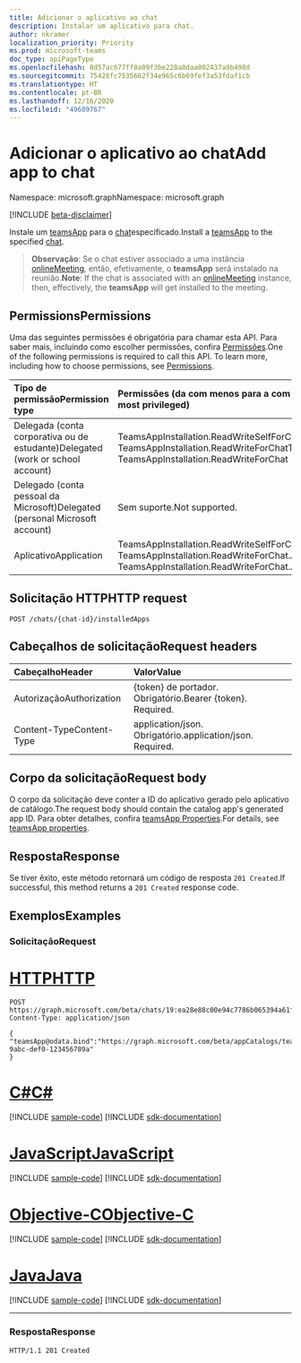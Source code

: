 ```yaml
---
title: Adicionar o aplicativo ao chat
description: Instalar um aplicativo para chat.
author: nkramer
localization_priority: Priority
ms.prod: microsoft-teams
doc_type: apiPageType
ms.openlocfilehash: 8d57ac677ff0a09f3be228a8daa002437a9b498d
ms.sourcegitcommit: 75428fc7535662f34e965c6b69fef3a53fdaf1cb
ms.translationtype: HT
ms.contentlocale: pt-BR
ms.lasthandoff: 12/16/2020
ms.locfileid: "49689767"
---
```

# <a name="add-app-to-chat"></a><span data-ttu-id="3acda-103">Adicionar o aplicativo ao chat</span><span class="sxs-lookup"><span data-stu-id="3acda-103">Add app to chat</span></span>

<span data-ttu-id="3acda-104">Namespace: microsoft.graph</span><span class="sxs-lookup"><span data-stu-id="3acda-104">Namespace: microsoft.graph</span></span>

[!INCLUDE [beta-disclaimer](../../includes/beta-disclaimer.md)]

<span data-ttu-id="3acda-105">Instale um [teamsApp](../resources/teamsapp.md) para o [chat](../resources/chat.md)especificado.</span><span class="sxs-lookup"><span data-stu-id="3acda-105">Install a [teamsApp](../resources/teamsapp.md) to the specified [chat](../resources/chat.md).</span></span>

> <span data-ttu-id="3acda-106">**Observação**: Se o chat estiver associado a uma instância [onlineMeeting](../resources/onlinemeeting.md), então, efetivamente, o **teamsApp** será instalado na reunião.</span><span class="sxs-lookup"><span data-stu-id="3acda-106">**Note**: If the chat is associated with an [onlineMeeting](../resources/onlinemeeting.md) instance, then, effectively, the **teamsApp** will get installed to the meeting.</span></span>

## <a name="permissions"></a><span data-ttu-id="3acda-107">Permissions</span><span class="sxs-lookup"><span data-stu-id="3acda-107">Permissions</span></span>

<span data-ttu-id="3acda-p101">Uma das seguintes permissões é obrigatória para chamar esta API. Para saber mais, incluindo como escolher permissões, confira [Permissões](/graph/permissions-reference).</span><span class="sxs-lookup"><span data-stu-id="3acda-p101">One of the following permissions is required to call this API. To learn more, including how to choose permissions, see [Permissions](/graph/permissions-reference).</span></span>

|<span data-ttu-id="3acda-110">Tipo de permissão</span><span class="sxs-lookup"><span data-stu-id="3acda-110">Permission type</span></span>      | <span data-ttu-id="3acda-111">Permissões (da com menos para a com mais privilégios)</span><span class="sxs-lookup"><span data-stu-id="3acda-111">Permissions (from least to most privileged)</span></span>              |
|:--------------------|:---------------------------------------------------------|
|<span data-ttu-id="3acda-112">Delegada (conta corporativa ou de estudante)</span><span class="sxs-lookup"><span data-stu-id="3acda-112">Delegated (work or school account)</span></span> | <span data-ttu-id="3acda-113">TeamsAppInstallation.ReadWriteSelfForChat, TeamsAppInstallation.ReadWriteForChat</span><span class="sxs-lookup"><span data-stu-id="3acda-113">TeamsAppInstallation.ReadWriteSelfForChat, TeamsAppInstallation.ReadWriteForChat</span></span> |
|<span data-ttu-id="3acda-114">Delegado (conta pessoal da Microsoft)</span><span class="sxs-lookup"><span data-stu-id="3acda-114">Delegated (personal Microsoft account)</span></span> | <span data-ttu-id="3acda-115">Sem suporte.</span><span class="sxs-lookup"><span data-stu-id="3acda-115">Not supported.</span></span>    |
|<span data-ttu-id="3acda-116">Aplicativo</span><span class="sxs-lookup"><span data-stu-id="3acda-116">Application</span></span> | <span data-ttu-id="3acda-117">TeamsAppInstallation.ReadWriteSelfForChat.All, TeamsAppInstallation.ReadWriteForChat.All</span><span class="sxs-lookup"><span data-stu-id="3acda-117">TeamsAppInstallation.ReadWriteSelfForChat.All, TeamsAppInstallation.ReadWriteForChat.All</span></span> |

## <a name="http-request"></a><span data-ttu-id="3acda-118">Solicitação HTTP</span><span class="sxs-lookup"><span data-stu-id="3acda-118">HTTP request</span></span>

<!-- { 
"blockType": "ignored" 
} -->

```http
POST /chats/{chat-id}/installedApps
```

## <a name="request-headers"></a><span data-ttu-id="3acda-119">Cabeçalhos de solicitação</span><span class="sxs-lookup"><span data-stu-id="3acda-119">Request headers</span></span>

| <span data-ttu-id="3acda-120">Cabeçalho</span><span class="sxs-lookup"><span data-stu-id="3acda-120">Header</span></span>       | <span data-ttu-id="3acda-121">Valor</span><span class="sxs-lookup"><span data-stu-id="3acda-121">Value</span></span> |
|:---------------|:--------|
| <span data-ttu-id="3acda-122">Autorização</span><span class="sxs-lookup"><span data-stu-id="3acda-122">Authorization</span></span>  | <span data-ttu-id="3acda-p102">{token} de portador. Obrigatório.</span><span class="sxs-lookup"><span data-stu-id="3acda-p102">Bearer {token}. Required.</span></span>  |
| <span data-ttu-id="3acda-125">Content-Type</span><span class="sxs-lookup"><span data-stu-id="3acda-125">Content-Type</span></span>  | <span data-ttu-id="3acda-p103">application/json. Obrigatório.</span><span class="sxs-lookup"><span data-stu-id="3acda-p103">application/json. Required.</span></span>  |

## <a name="request-body"></a><span data-ttu-id="3acda-128">Corpo da solicitação</span><span class="sxs-lookup"><span data-stu-id="3acda-128">Request body</span></span>

<span data-ttu-id="3acda-129">O corpo da solicitação deve conter a ID do aplicativo gerado pelo aplicativo de catálogo.</span><span class="sxs-lookup"><span data-stu-id="3acda-129">The request body should contain the catalog app's generated app ID.</span></span> <span data-ttu-id="3acda-130">Para obter detalhes, confira [teamsApp Properties](../resources/teamsapp.md#properties).</span><span class="sxs-lookup"><span data-stu-id="3acda-130">For details, see [teamsApp properties](../resources/teamsapp.md#properties).</span></span>

## <a name="response"></a><span data-ttu-id="3acda-131">Resposta</span><span class="sxs-lookup"><span data-stu-id="3acda-131">Response</span></span>

<span data-ttu-id="3acda-132">Se tiver êxito, este método retornará um código de resposta `201 Created`.</span><span class="sxs-lookup"><span data-stu-id="3acda-132">If successful, this method returns a `201 Created` response code.</span></span>

## <a name="examples"></a><span data-ttu-id="3acda-133">Exemplos</span><span class="sxs-lookup"><span data-stu-id="3acda-133">Examples</span></span>

### <a name="request"></a><span data-ttu-id="3acda-134">Solicitação</span><span class="sxs-lookup"><span data-stu-id="3acda-134">Request</span></span>


# <a name="http"></a>[<span data-ttu-id="3acda-135">HTTP</span><span class="sxs-lookup"><span data-stu-id="3acda-135">HTTP</span></span>](#tab/http)
<!-- {
  "blockType": "request",
  "name": "add_app_in_chat"
}-->

```http
POST https://graph.microsoft.com/beta/chats/19:ea28e88c00e94c7786b065394a61f296@thread.v2/installedApps
Content-Type: application/json

{
"teamsApp@odata.bind":"https://graph.microsoft.com/beta/appCatalogs/teamsApps/12345678-9abc-def0-123456789a"
}
```
# <a name="c"></a>[<span data-ttu-id="3acda-136">C#</span><span class="sxs-lookup"><span data-stu-id="3acda-136">C#</span></span>](#tab/csharp)
[!INCLUDE [sample-code](../includes/snippets/csharp/add-app-in-chat-csharp-snippets.md)]
[!INCLUDE [sdk-documentation](../includes/snippets/snippets-sdk-documentation-link.md)]

# <a name="javascript"></a>[<span data-ttu-id="3acda-137">JavaScript</span><span class="sxs-lookup"><span data-stu-id="3acda-137">JavaScript</span></span>](#tab/javascript)
[!INCLUDE [sample-code](../includes/snippets/javascript/add-app-in-chat-javascript-snippets.md)]
[!INCLUDE [sdk-documentation](../includes/snippets/snippets-sdk-documentation-link.md)]

# <a name="objective-c"></a>[<span data-ttu-id="3acda-138">Objective-C</span><span class="sxs-lookup"><span data-stu-id="3acda-138">Objective-C</span></span>](#tab/objc)
[!INCLUDE [sample-code](../includes/snippets/objc/add-app-in-chat-objc-snippets.md)]
[!INCLUDE [sdk-documentation](../includes/snippets/snippets-sdk-documentation-link.md)]

# <a name="java"></a>[<span data-ttu-id="3acda-139">Java</span><span class="sxs-lookup"><span data-stu-id="3acda-139">Java</span></span>](#tab/java)
[!INCLUDE [sample-code](../includes/snippets/java/add-app-in-chat-java-snippets.md)]
[!INCLUDE [sdk-documentation](../includes/snippets/snippets-sdk-documentation-link.md)]

---


### <a name="response"></a><span data-ttu-id="3acda-140">Resposta</span><span class="sxs-lookup"><span data-stu-id="3acda-140">Response</span></span>

<!-- {
  "blockType": "response",
  "truncated": true,
  "@odata.type": "microsoft.graph.teamsAppInstallation"
} -->

```http
HTTP/1.1 201 Created
```

<!-- uuid: 8fcb5dbc-d5aa-4681-8e31-b001d5168d79
2015-10-25 14:57:30 UTC -->
<!-- {
  "type": "#page.annotation",
  "description": "Chat add installedapps",
  "keywords": "",
  "section": "documentation",
  "tocPath": ""
}-->
